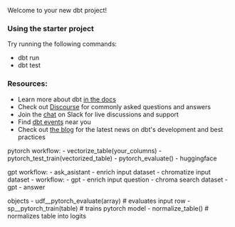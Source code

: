 Welcome to your new dbt project!

### Using the starter project

Try running the following commands:
- dbt run
- dbt test


### Resources:
- Learn more about dbt [in the docs](https://docs.getdbt.com/docs/introduction)
- Check out [Discourse](https://discourse.getdbt.com/) for commonly asked questions and answers
- Join the [chat](https://community.getdbt.com/) on Slack for live discussions and support
- Find [dbt events](https://events.getdbt.com) near you
- Check out [the blog](https://blog.getdbt.com/) for the latest news on dbt's development and best practices



pytorch workflow:
    - vectorize_table(your_columns)
    - pytorch_test_train(vectorized_table)
    - pytorch_evaluate()
        - huggingface  


gpt workflow:
    - ask_asistant
        - enrich input dataset 
        - chromatize input dataset 
        - workflow:
            - gpt - enrich input question
            - chroma search dataset 
            - gpt - answer 




objects 
    - udf__pytorch_evaluate(array)  # evaluates input row 
    - sp__pytorch_train(table)      # trains pytorch model 
    - normalize_table()             # normalizes table into logits 
